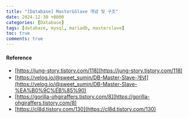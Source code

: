 ```yaml
---
title: "[Database] Master&Slave 개념 및 구조"
date: 2024-12-30 +0800
categories: [Database]
tags: [database, mysql, mariadb, masterslave]
toc: true
comments: true
---
```



#### Reference
- [https://jung-story.tistory.com/118](https://jung-story.tistory.com/118)
- [https://velog.io/@sweet_sumin/DB-Master-Slave-개념](https://velog.io/@sweet_sumin/DB-Master-Slave-%EA%B0%9C%EB%85%90)
- [https://gorilla-ohgiraffers.tistory.com/8](https://gorilla-ohgiraffers.tistory.com/8)
- [https://cl8d.tistory.com/130](https://cl8d.tistory.com/130)